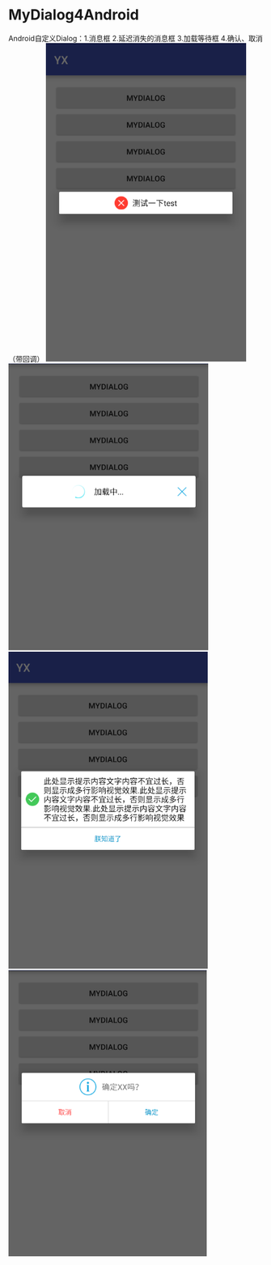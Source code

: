 # MyDialog4Android
Android自定义Dialog：1.消息框 2.延迟消失的消息框 3.加载等待框 4.确认、取消（带回调）
![image](https://raw.githubusercontent.com/Aioria987/MyDialog4Android/master/1.png)
![image](https://raw.githubusercontent.com/Aioria987/MyDialog4Android/master/2.png)
![image](https://raw.githubusercontent.com/Aioria987/MyDialog4Android/master/3.png)
![image](https://raw.githubusercontent.com/Aioria987/MyDialog4Android/master/4.png)
